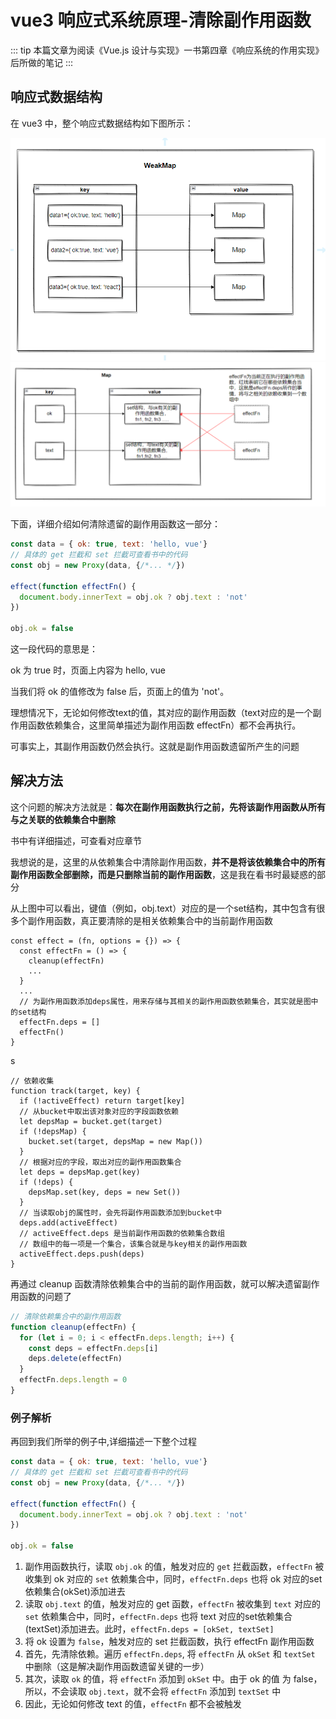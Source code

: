 # vue3 响应式系统原理-清除副作用函数

::: tip
本篇文章为阅读《Vue.js 设计与实现》一书第四章《响应系统的作用实现》后所做的笔记
:::

## 响应式数据结构

在 vue3 中，整个响应式数据结构如下图所示：

![reactive-1](../../image/reactive-1.png)
![reactive-2](../../image/reactive-2.png)

下面，详细介绍如何清除遗留的副作用函数这一部分：

```js
const data = { ok: true, text: 'hello, vue'}
// 具体的 get 拦截和 set 拦截可查看书中的代码
const obj = new Proxy(data, {/*... */})

effect(function effectFn() {
  document.body.innerText = obj.ok ? obj.text : 'not'
})

obj.ok = false
```

这一段代码的意思是：

ok 为 true 时，页面上内容为 hello, vue

当我们将 ok 的值修改为 false 后，页面上的值为 'not'。

理想情况下，无论如何修改text的值，其对应的副作用函数（text对应的是一个副作用函数依赖集合，这里简单描述为副作用函数 effectFn）都不会再执行。

可事实上，其副作用函数仍然会执行。这就是副作用函数遗留所产生的问题

## 解决方法

这个问题的解决方法就是：**每次在副作用函数执行之前，先将该副作用函数从所有与之关联的依赖集合中删除**

书中有详细描述，可查看对应章节

我想说的是，这里的从依赖集合中清除副作用函数，**并不是将该依赖集合中的所有副作用函数全部删除，而是只删除当前的副作用函数**，这是我在看书时最疑惑的部分

从上图中可以看出，键值（例如，obj.text）对应的是一个set结构，其中包含有很多个副作用函数，真正要清除的是相关依赖集合中的当前副作用函数

```js{7}
const effect = (fn, options = {}) => {
  const effectFn = () => {
    cleanup(effectFn)
    ...
  }
  ...
  // 为副作用函数添加deps属性，用来存储与其相关的副作用函数依赖集合，其实就是图中的set结构
  effectFn.deps = []
  effectFn()
}
```
s
```js{18}
// 依赖收集
function track(target, key) {
  if (!activeEffect) return target[key]
  // 从bucket中取出该对象对应的字段函数依赖
  let depsMap = bucket.get(target)
  if (!depsMap) {
    bucket.set(target, depsMap = new Map())
  }
  // 根据对应的字段，取出对应的副作用函数集合
  let deps = depsMap.get(key)
  if (!deps) {
    depsMap.set(key, deps = new Set())
  }
  // 当读取obj的属性时，会先将副作用函数添加到bucket中
  deps.add(activeEffect)
  // activeEffect.deps 是当前副作用函数的依赖集合数组
  // 数组中的每一项是一个集合，该集合就是与key相关的副作用函数
  activeEffect.deps.push(deps)
}
```

再通过 cleanup 函数清除依赖集合中的当前的副作用函数，就可以解决遗留副作用函数的问题了

```js
// 清除依赖集合中的副作用函数
function cleanup(effectFn) {
  for (let i = 0; i < effectFn.deps.length; i++) {
    const deps = effectFn.deps[i]
    deps.delete(effectFn)
  }
  effectFn.deps.length = 0
}
```

### 例子解析

再回到我们所举的例子中,详细描述一下整个过程
```js
const data = { ok: true, text: 'hello, vue'}
// 具体的 get 拦截和 set 拦截可查看书中的代码
const obj = new Proxy(data, {/*... */})

effect(function effectFn() {
  document.body.innerText = obj.ok ? obj.text : 'not'
})

obj.ok = false
```

1. 副作用函数执行，读取 `obj.ok` 的值，触发对应的 `get` 拦截函数，`effectFn` 被收集到 ok 对应的 `set` 依赖集合中，同时，`effectFn.deps` 也将 ok 对应的set依赖集合(okSet)添加进去
2. 读取 `obj.text` 的值，触发对应的 get 函数，`effectFn` 被收集到 `text` 对应的 `set` 依赖集合中，同时，`effectFn.deps` 也将 text 对应的set依赖集合(textSet)添加进去。此时，`effectFn.deps = [okSet, textSet]`
3. 将 ok 设置为 `false`，触发对应的 set 拦截函数，执行 effectFn 副作用函数
  1. 首先，先清除依赖。遍历 `effectFn.deps`, 将 `effectFn` 从 `okSet` 和 `textSet` 中删除（这是解决副作用函数遗留关键的一步）
  2. 其次，读取 `ok` 的值，将 `effectFn` 添加到 `okSet` 中。由于 ok 的值 为 false，所以，不会读取 `obj.text`，就不会将 `effectFn` 添加到 `textSet` 中
4. 因此，无论如何修改 text 的值，`effectFn` 都不会被触发